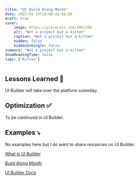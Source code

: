 ```yaml
---
title: "UI Build Along Month"
date: 2025-01-15T18:08:42-04:00
draft: true
cover:
    image: https://placecats.com/300/200
    alt: "Not a project but a kitten"
    caption: "Not a project but a kitten"
    hidden: false
    hiddenInSingle: false
summary: "Not a project but a kitten"
ShowReadingTime: false
tags: ["Kitten"]
---
```


## Lessons Learned 💭
UI Builder will take over the platform someday.

## Optimization ✅
To be continued in UI Builder.

## Examples ⤵️
No examples here but I do want to share resources on UI Builder:

[What is UI Builder](https://www.servicenow.com/products/ui-builder.html)

[Build Along Month](https://servicenownextexperience.github.io/buildAlongMonth/)

[UI Builder Docs](https://www.servicenow.com/docs/csh?topicname=ui-builder-overview.html&version=latest)